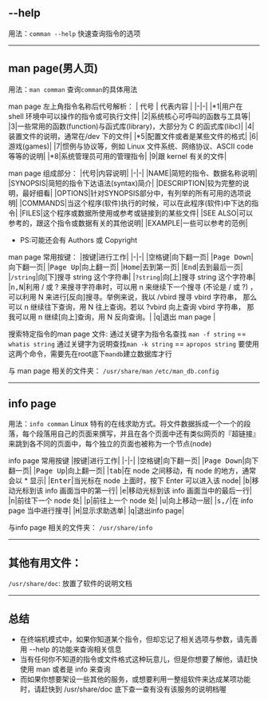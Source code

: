 ## --help
用法：`comman --help`
快速查询指令的选项

---
## man page(男人页)
用法：`man comman`
查询`comman`的具体用法

man page 左上角指令名称后代号解析：
| 代号 | 代表内容 |
|-|-|
|*1|用户在 shell 环境中可以操作的指令或可执行文件|
|2|系统核心可呼叫的函数与工具等|
|3|一些常用的函数(function)与函式库(library)，大部分为 C 的函式库(libc)|
|4|装置文件的说明，通常在/dev 下的文件|
|*5|配置文件或者是某些文件的格式|
|6|游戏(games)|
|7|惯例与协议等，例如 Linux 文件系统、网络协议、ASCII code 等等的说明|
|*8|系统管理员可用的管理指令|
|9|跟 kernel 有关的文件|

man page 组成部分：
|代号|内容说明|
|-|-|
|NAME|简短的指令、数据名称说明|
|SYNOPSIS|简短的指令下达语法(syntax)简介|
|DESCRIPTION|较为完整的说明，最好细看|
|OPTIONS|针对SYNOPSIS部分中，有列举的所有可用的选项说明|
|COMMANDS|当这个程序(软件)执行的时候，可以在此程序(软件)中下达的指令|
|FILES|这个程序或数据所使用或参考或链接到的某些文件|
|SEE ALSO|可以参考的，跟这个指令或数据有关的其他说明|
|EXAMPLE|一些可以参考的范例|
* PS:可能还会有 Authors 或 Copyright

man page 常用按键：
|按键|进行工作|
|-|-|
|<kbd>空格键</kbd>|向下翻一页|
|<kbd>Page Down</kbd>|向下翻一页|
|<kbd>Page Up</kbd>|向上翻一页|
|<kbd>Home</kbd>|去到第一页|
|<kbd>End</kbd>|去到最后一页|
|`/string`|向[下]搜寻 string 这个字符串|
|`?string`|向[上]搜寻 string 这个字符串|
|<kbd>n,N</kbd>|利用 / 或 ? 来搜寻字符串时，可以用 n 来继续下一个搜寻 (不论是 / 或 ?) ，可以利用 N 来进行[反向]搜寻。举例来说，我以 /vbird 搜寻 vbird 字符串， 那么可以 n 继续往下查询，用 N 往上查询。若以 ?vbird 向上查询 vbird 字符串， 那我可以用 n 继续[向上]查询，用 N 反向查询。|
|<kbd>q</kbd>|退出 man page |

搜索特定指令的man page 文件:
通过关键字为指令名查找 `man -f string`  == `whatis string`
通过关键字为说明查找`man -k string` == `apropos string`
要使用这两个命令，需要先在root底下`mandb`建立数据库才行

与 man page 相关的文件夹：
`/usr/share/man`
`/etc/man_db.config`

---
## info page
用法：`info comman`
Linux 特有的在线求助方式。将文件数据拆成一个一个的段落，每个段落用自己的页面来撰写，并且在各个页面中还有类似网页的『超链接』来跳到各不同的页面中，每个独立的页面也被称为一个节点(node)

info page 常用按键
|按键|进行工作|
|-|-|
|<kbd>空格键</kbd>|向下翻一页|
|<kbd>Page Down</kbd>|向下翻一页|
|<kbd>Page Up</kbd>|向上翻一页|
|<kbd>tab</kbd>|在 node 之间移动，有 node 的地方，通常会以 * 显示|
|<kbd>Enter</kbd>|当光标在 node 上面时，按下 Enter 可以进入该 node|
|<kbd>b</kbd>|移动光标到该 info 画面当中的第一行|
|<kbd>e</kbd>|移动光标到该 info 画面当中的最后一行|
|<kbd>n</kbd>|前往下一个 node 处|
|<kbd>p</kbd>|前往上一个 node 处|
|<kbd>u</kbd>|向上移动一层|
|<kbd>s,/</kbd>|在 info page 当中进行搜寻|
|<kbd>H</kbd>|显示求助选单|
|<kbd>q</kbd>|退出info page|

与info page 相关的文件夹：
`/usr/share/info`

---
## 其他有用文件：
`/usr/share/doc`:
放置了软件的说明文档

---
## 总结
* 在终端机模式中，如果你知道某个指令，但却忘记了相关选项与参数，请先善用 --help 的功能来查询相关信息
* 当有任何你不知道的指令或文件格式这种玩意儿，但是你想要了解他，请赶快使用 man 或者是 info 来查询
* 而如果你想要架设一些其他的服务，或想要利用一整组软件来达成某项功能时，请赶快到 /usr/share/doc 底下查一查有没有该服务的说明档喔
